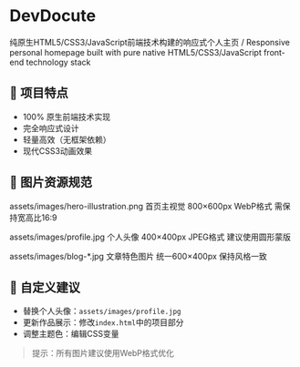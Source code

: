# DevDocute

纯原生HTML5/CSS3/JavaScript前端技术构建的响应式个人主页 / Responsive personal homepage built with pure native HTML5/CSS3/JavaScript front-end technology stack

## 🌟 项目特点

- 100% 原生前端技术实现
- 完全响应式设计
- 轻量高效（无框架依赖）
- 现代CSS3动画效果

## 🎨 图片资源规范
assets/images/hero-illustration.png	首页主视觉	800×600px WebP格式	需保持宽高比16:9

assets/images/profile.jpg	个人头像	400×400px JPEG格式	建议使用圆形蒙版

assets/images/blog-*.jpg	文章特色图片	统一600×400px	保持风格一致


## 📝 自定义建议

- 替换个人头像：`assets/images/profile.jpg`
- 更新作品展示：修改`index.html`中的项目部分
- 调整主题色：编辑CSS变量

> 提示：所有图片建议使用WebP格式优化
